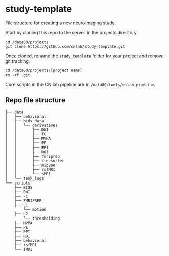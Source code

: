 # study-template

File structure for creating a new neuroimaging study.

Start by cloning this repo to the server in the projects directory

```
cd /data00/projects
git clone https://github.com/cnlab/study-template.git
```

Once cloned, rename the `study_template` folder for your project and remove git tracking.

```
cd /data00/projects/[project name]
rm -rf .git
```

Core scripts in the CN lab pipeline are in `/data00/tools/cnlab_pipeline`. 

## Repo file structure

```
├── data
│   ├── behavioral
│   ├── bids_data
│   │   └── derivatives
│   │       ├── DWI
│   │       ├── FC
│   │       ├── MVPA
│   │       ├── PE
│   │       ├── PPI
│   │       ├── ROI
│   │       ├── fmriprep
│   │       ├── freesurfer
│   │       ├── nipype
│   │       ├── rsfMRI
│   │       └── sMRI
│   └── task_logs
└── scripts
    ├── BIDS
    ├── DWI
    ├── FC
    ├── FMRIPREP
    ├── L1
    	└── motion
    ├── L2
    	└── thresholding
    ├── MVPA
    ├── PE
    ├── PPI
    ├── ROI
    ├── behavioral
    ├── rsfMRI
    └── sMRI
```
